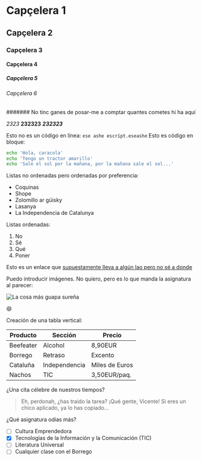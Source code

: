 # Capçelera 1

## Capçelera 2

### Capçelera 3

#### Capçelera 4

##### Capçelera 5

###### Capçelera 6

####### No tinc ganes de posar-me a comptar quantes cometes hi ha aquí

*2323* **232323** ***232323***

Esto no es un código en línea: `ese ashe escrípt.eseashe` Esto es código en bloque:

```sh
echo 'Hola, caracola'
echo 'Tengo un tractor amarillo'
echo 'Sale el sol por la mañana, por la mañana sale el sol...'
```

Listas no ordenadas pero ordenadas por preferencia:

* Coquinas
* Shope
* Zolomillo ar güisky
* Lasanya
* La Independencia de Catalunya

Listas ordenadas:

1. No
2. Sé
3. Qué
4. Poner

Esto es un enlace que [supuestamente lleva a algún lao pero no sé a donde](http://gmai.com)

Puedo introducir imágenes. No quiero, pero es lo que manda la asignatura al parecer:

![La cosa más guapa sureña](http://elpais.com/elpais/imagenes/2010/09/27/actualidad/1285575433_850215_0000000000_sumario_normal.jpg)

:smile:

Creación de una tabla vertical:

| Producto | Sección | Precio |
|----------|---------|--------|
| Beefeater| Alcohol | 8,90EUR |
| Borrego | Retraso | Excento |
| Cataluña | Independencia | Miles de Euros |
| Nachos | TIC | 3,50EUR/paq. |

¿Una cita célebre de nuestros tiempos?

> Eh, perdonah, ¿has traido la tarea? ¡Qué gente, Vicente! Si eres un chico aplicado, ya lo has copiado...

¿Qué asignatura odias más?

- [ ] Cultura Emprendedora
- [X] Tecnologías de la Información y la Comunicación (TIC)
- [ ] Literatura Universal
- [ ] Cualquier clase con el Borrego
